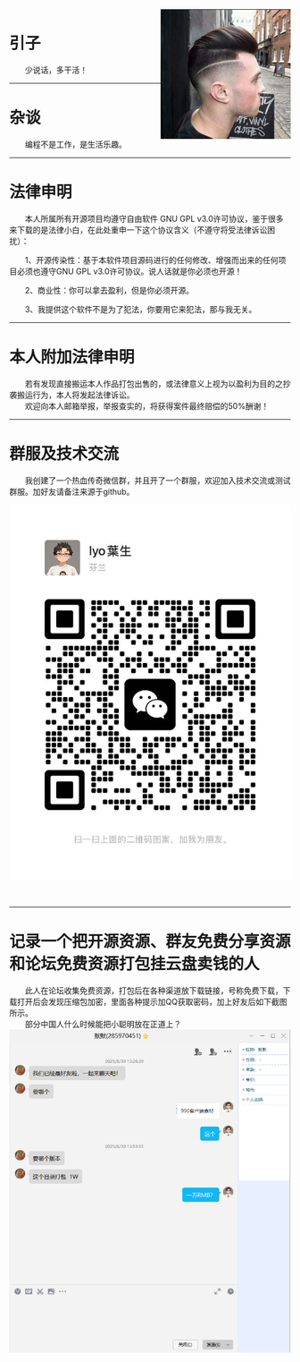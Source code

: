 <img src='https://github.com/AndrewChien/Blog/blob/master/source/photo.png' align='right'/>

# 引子

&emsp;&emsp;少说话，多干活！</br>

---
# 杂谈

&emsp;&emsp;编程不是工作，是生活乐趣。</br>

---

# 法律申明

&emsp;&emsp;本人所属所有开源项目均遵守自由软件 GNU GPL v3.0许可协议，鉴于很多来下载的是法律小白，在此处重申一下这个协议含义（不遵守将受法律诉讼困扰）：</br>

&emsp;&emsp;1、开源传染性：基于本软件项目源码进行的任何修改、增强而出来的任何项目必须也遵守GNU GPL v3.0许可协议。说人话就是你必须也开源！</br>

&emsp;&emsp;2、商业性：你可以拿去盈利，但是你必须开源。</br>

&emsp;&emsp;3、我提供这个软件不是为了犯法，你要用它来犯法，那与我无关。</br>

---
# 本人附加法律申明

&emsp;&emsp;若有发现直接搬运本人作品打包出售的，或法律意义上视为以盈利为目的之抄袭搬运行为，本人将发起法律诉讼。</br>
&emsp;&emsp;欢迎向本人邮箱举报，举报查实的，将获得案件最终赔偿的50%酬谢！</br>

---

# 群服及技术交流

&emsp;&emsp;我创建了一个热血传奇微信群，并且开了一个群服，欢迎加入技术交流或测试群服。加好友请备注来源于github。</br>

<img src='https://github.com/AndrewChien/Blog/blob/master/source/%E5%BE%AE%E4%BF%A1%E5%9B%BE%E7%89%87_20250924082850_143_187.jpg'/></br>

&emsp;&emsp;</br>

---
# 记录一个把开源资源、群友免费分享资源和论坛免费资源打包挂云盘卖钱的人
&emsp;&emsp;此人在论坛收集免费资源，打包后在各种渠道放下载链接，号称免费下载，下载打开后会发现压缩包加密，里面各种提示加QQ获取密码，加上好友后如下截图所示。</br>
&emsp;&emsp;部分中国人什么时候能把小聪明放在正道上？</br>
<img src='https://github.com/AndrewChien/Blog/blob/master/source/wechat_2025-09-14_115930_491.png'/>


